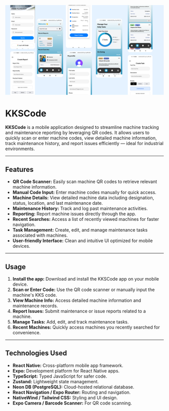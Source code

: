![KKSCode Banner](https://github.com/Ahmed-Sassi/KKSCode-MobileApp/blob/main/assets/stage%20.png)

# KKSCode

**KKSCode** is a mobile application designed to streamline machine tracking and maintenance reporting by leveraging QR codes. It allows users to quickly scan or enter machine codes, view detailed machine information, track maintenance history, and report issues efficiently — ideal for industrial environments.

---

## Features

- **QR Code Scanner:** Easily scan machine QR codes to retrieve relevant machine information.
- **Manual Code Input:** Enter machine codes manually for quick access.
- **Machine Details:** View detailed machine data including designation, status, location, and last maintenance date.
- **Maintenance History:** Track and log past maintenance activities.
- **Reporting:** Report machine issues directly through the app.
- **Recent Searches:** Access a list of recently viewed machines for faster navigation.
- **Task Management:** Create, edit, and manage maintenance tasks associated with machines.
- **User-friendly Interface:** Clean and intuitive UI optimized for mobile devices.

---

## Usage

1. **Install the app:** Download and install the KKSCode app on your mobile device.
2. **Scan or Enter Code:** Use the QR code scanner or manually input the machine's KKS code.
3. **View Machine Info:** Access detailed machine information and maintenance records.
4. **Report Issues:** Submit maintenance or issue reports related to a machine.
5. **Manage Tasks:** Add, edit, and track maintenance tasks.
6. **Recent Machines:** Quickly access machines you recently searched for convenience.

---

## Technologies Used

- **React Native:** Cross-platform mobile app framework.  
- **Expo:** Development platform for React Native apps.  
- **TypeScript:** Typed JavaScript for safer code.  
- **Zustand:** Lightweight state management.  
- **Neon DB (PostgreSQL):** Cloud-hosted relational database.  
- **React Navigation / Expo Router:** Routing and navigation.  
- **NativeWind / Tailwind CSS:** Styling and UI design.  
- **Expo Camera / Barcode Scanner:** For QR code scanning.

